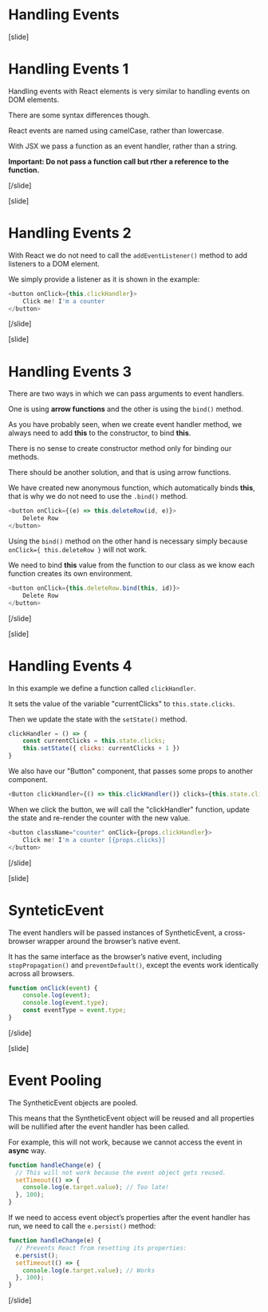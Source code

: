 # Handling Events

[slide]

# Handling Events 1

Handling events with React elements is very similar to handling events on DOM elements.

There are some syntax differences though.

React events are named using camelCase, rather than lowercase. 

With JSX we pass a function as an event handler, rather than a string.

**Important: Do not pass a function call but rther a reference to the function.**

[/slide]

[slide]

# Handling Events 2

With React we do not need to call the `addEventListener()` method to add listeners to a DOM element.

We simply provide a listener as it is shown in the example:

```js
<button onClick={this.clickHandler}>
    Click me! I'm a counter
</button>
```

[/slide]

[slide]

# Handling Events 3

There are two ways in which we can pass arguments to event handlers.

One is using **arrow functions** and the other is using the `bind()` method.

As you have probably seen, when we create event handler method, we always need to add **this** to the constructor, to bind **this**.

There is no sense to create constructor method only for binding our methods. 

There should be another solution, and that is using arrow functions.

We have created new anonymous function, which automatically binds **this**, that is why we do not need to use the `.bind()` method.

```js
<button onClick={(e) => this.deleteRow(id, e)}>
    Delete Row
</button>
```

Using the `bind()` method on the other hand is necessary simply because `onClick={ this.deleteRow }` will not work.

We need to bind **this** value from the function to our class as we know each function creates its own environment.

```js
<button onClick={this.deleteRow.bind(this, id)}>
    Delete Row
</button>
```

[/slide]

[slide]

# Handling Events 4

In this example we define a function called `clickHandler`.

It sets the value of the variable "currentClicks" to `this.state.clicks`.

Then we update the state with the `setState()` method.

```js
clickHandler = () => {
    const currentClicks = this.state.clicks;
    this.setState({ clicks: currentClicks + 1 })
}
```

We also have our "Button" component, that passes some props to another component.

```js
<Button clickHandler={() => this.clickHandler()} clicks={this.state.clicks} />
```

When we click the button, we will call the "clickHandler" function, update the state and re-render the counter with the new value.

```js
<button className="counter" onClick={props.clickHandler}>
    Click me! I'm a counter [{props.clicks}]
</button>
```

[/slide]

[slide]

# SynteticEvent

The event handlers will be passed instances of SyntheticEvent, a cross-browser wrapper around the browser’s native event. 

It has the same interface as the browser’s native event, including `stopPropagation()` and `preventDefault()`, except the events work identically across all browsers.

```js
function onClick(event) {
    console.log(event);
    console.log(event.type);
    const eventType = event.type;
}
```

[/slide]

[slide]

# Event Pooling

The SyntheticEvent objects are pooled. 

This means that the SyntheticEvent object will be reused and all properties will be nullified after the event handler has been called. 

For example, this will not work, because we cannot access the event in **async** way.

```js
function handleChange(e) {
  // This will not work because the event object gets reused.
  setTimeout(() => {
    console.log(e.target.value); // Too late!
  }, 100);
}
```

If we need to access event object’s properties after the event handler has run, we need to call the `e.persist()` method:

```js
function handleChange(e) {
  // Prevents React from resetting its properties:
  e.persist();
  setTimeout(() => {
    console.log(e.target.value); // Works
  }, 100);
}
```

[/slide]